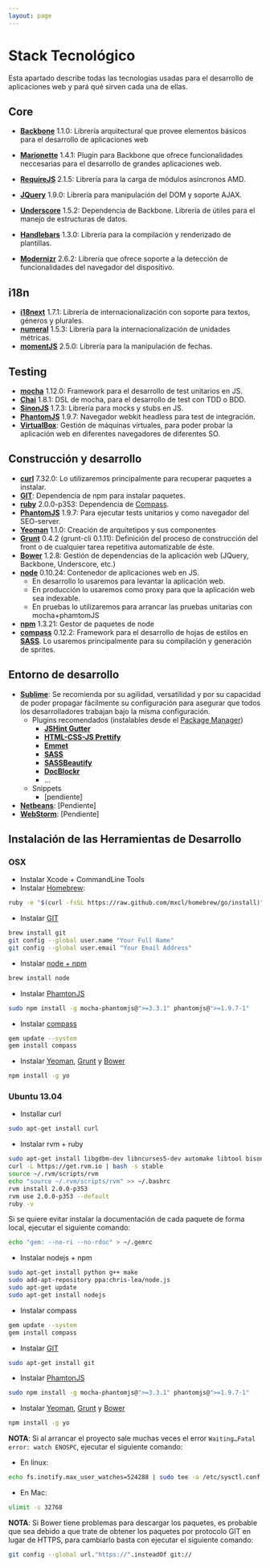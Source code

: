 ```yaml
---
layout: page
---
```



Stack Tecnológico
=================

Esta apartado describe todas las tecnologías usadas para el desarrollo de aplicaciones web y pará qué sirven cada una de ellas.

## Core ##
  * **[Backbone](http://backbonejs.org/)** 1.1.0: Librería arquitectural que provee elementos básicos para el desarrollo de aplicaciones web
  * **[Marionette](http://marionettejs.com/)** 1.4.1: Plugin para Backbone que ofrece funcionalidades neccesarias para el desarrollo de grandes aplicaciones web.
  * **[RequireJS](http://requirejs.org/)** 2.1.5: Librería para la carga de módulos asíncronos AMD.

  * **[JQuery](http://jquery.com/)** 1.9.0: Librería para manipulación del DOM y soporte AJAX.
  * **[Underscore](http://underscorejs.org/)** 1.5.2: Dependencia de Backbone. Librería de útiles para el manejo de estructuras de datos.
  * **[Handlebars](http://handlebarsjs.com/)** 1.3.0: Librería para la compilación y renderizado de plantillas.
  * **[Modernizr](http://modernizr.com/)** 2.6.2: Librería que ofrece soporte a la detección de funcionalidades del navegador del dispositivo.

## i18n ##
  * **[i18next](http://i18next.com/)** 1.7.1: Librería de internacionalización con soporte para textos, géneros y plurales.
  * **[numeral](http://numeraljs.com/)** 1.5.3: Librería para la internacionalización de unidades métricas.
  * **[momentJS](http://momentjs.com/)** 2.5.0: Librería para la manipulación de fechas.

## Testing ##
  * **[mocha](http://visionmedia.github.io/mocha/)** 1.12.0: Framework para el desarrollo de test unitarios en JS.
  * **[Chai](http://chaijs.com/)** 1.8.1: DSL de mocha, para el desarrollo de test con TDD o BDD.
  * **[SinonJS](http://sinonjs.org/)** 1.7.3: Librería para mocks y stubs en JS.
  * **[PhantomJS](http://phantomjs.org/)** 1.9.7: Navegador webkit headless para test de integración.
  * **[VirtualBox](https://www.virtualbox.org/)**: Gestión de máquinas virtuales, para poder probar la aplicación web en diferentes navegadores de diferentes SO.

## Construcción y desarrollo ##
  * **[curl](http://curl.haxx.se/)** 7.32.0: Lo utilizaremos principalmente para recuperar paquetes a instalar.
  * **[GIT](http://git-scm.com/)**: Dependencia de npm para instalar paquetes.
  * **[ruby](https://www.ruby-lang.org/es/)** 2.0.0-p353: Dependencia de [Compass](http://compass-style.org/).
  * **[PhantomJS](http://phantomjs.org/)** 1.9.7: Para ejecutar tests unitarios y como navegador del SEO-server.
  * **[Yeoman](http://yeoman.io/)** 1.1.0: Creación de arquitetipos y sus componentes
  * **[Grunt](http://gruntjs.com/)** 0.4.2 (grunt-cli 0.1.11): Definición del proceso de construcción del front o de cualquier tarea repetitiva automatizable de éste.
  * **[Bower](http://bower.io/)** 1.2.8: Gestión de dependencias de la aplicación web (JQuery, Backbone, Underscore, etc.)
  * **[node](http://nodejs.org/)** 0.10.24: Contenedor de aplicaciones web en JS.
    * En desarrollo lo usaremos para levantar la aplicación web.
    * En producción lo usaremos como proxy para que la aplicación web sea indexable.
    * En pruebas lo utilizaremos para arrancar las pruebas unitarias con mocha+phamtomJS
  * **[npm](https://npmjs.org/)** 1.3.21: Gestor de paquetes de node
  * **[compass](http://compass-style.org/)** 0.12.2: Framework para el desarrollo de hojas de estilos en **[SASS](http://sass-lang.com/)**. Lo usaremos principalmente para su compilación y generación de sprites.

## Entorno de desarrollo ##
  * **[Sublime](http://www.sublimetext.com/)**: Se recomienda por su agilidad, versatilidad y por su capacidad de poder propagar fácilmente su configuración para asegurar que todos los desarrolladores trabajan bajo la misma configuración.
    * Plugins recomendados (instalables desde el [Package Manager]())
        * **[JSHint Gutter](https://github.com/victorporof/Sublime-JSHint)**
        * **[HTML-CSS-JS Prettify](https://github.com/victorporof/Sublime-HTMLPrettify)**
        * **[Emmet](https://github.com/sergeche/emmet-sublime)**
        * **[SASS](https://sublime.wbond.net/packages/Sass)**
        * **[SASSBeautify](https://github.com/badsyntax/SassBeautify)**
        * **[DocBlockr](https://github.com/spadgos/sublime-jsdocs)**
        * ...
    * Snippets
        * [pendiente]
  * **[Netbeans](https://netbeans.org/)**: [Pendiente]
  * **[WebStorm](http://www.jetbrains.com/webstorm/)**: [Pendiente]

## Instalación de las Herramientas de Desarrollo ##

### OSX ###

* Instalar Xcode + CommandLine Tools
* Instalar [Homebrew](http://brew.sh/):

```bash
ruby -e "$(curl -fsSL https://raw.github.com/mxcl/homebrew/go/install)"
```

* Instalar [GIT](http://git-scm.com/)

```bash
brew install git
git config --global user.name "Your Full Name"
git config --global user.email "Your Email Address"
```

* Instalar [node + npm](http://nodejs.org/)

```bash
brew install node
```

* Instalar [PhamtonJS](http://phantomjs.org/download.html)

```bash
sudo npm install -g mocha-phantomjs@">=3.3.1" phantomjs@">=1.9.7-1"
```

* Instalar [compass](http://compass-style.org/install/)

```bash
gem update --system
gem install compass
```


* Instalar [Yeoman](http://yeoman.io/), [Grunt](http://gruntjs.com/) y [Bower](http://bower.io/)

```bash
npm install -g yo
```

### Ubuntu 13.04 ###

* Installar curl

```bash
sudo apt-get install curl
```

* Instalar rvm + ruby

```bash
sudo apt-get install libgdbm-dev libncurses5-dev automake libtool bison libffi-dev
curl -L https://get.rvm.io | bash -s stable
source ~/.rvm/scripts/rvm
echo "source ~/.rvm/scripts/rvm" >> ~/.bashrc
rvm install 2.0.0-p353
rvm use 2.0.0-p353 --default
ruby -v
```

Si se quiere evitar instalar la documentación de cada paquete de forma local, ejecutar el siguiente comando:

```bash
echo "gem: --no-ri --no-rdoc" > ~/.gemrc
```

* Instalar nodejs + npm

```bash
sudo apt-get install python g++ make
sudo add-apt-repository ppa:chris-lea/node.js
sudo apt-get update
sudo apt-get install nodejs
```

* Instalar compass

```bash
gem update --system
gem install compass
```

* Instalar [GIT](http://git-scm.com/)

```bash
sudo apt-get install git
```

* Instalar [PhamtonJS](http://phantomjs.org/download.html)

```bash
sudo npm install -g mocha-phantomjs@">=3.3.1" phantomjs@">=1.9.7-1"
```

* Instalar [Yeoman](http://yeoman.io/), [Grunt](http://gruntjs.com/) y [Bower](http://bower.io/)

```bash
npm install -g yo
```

**NOTA**: Si al arrancar el proyecto sale muchas veces el error `Waiting…Fatal error: watch ENOSPC`, ejecutar el siguiente comando:

* En linux: 

```bash
echo fs.inotify.max_user_watches=524288 | sudo tee -a /etc/sysctl.conf && sudo sysctl -p
```

* En Mac:

```bash
ulimit -s 32768
```

**NOTA**: Si Bower tiene problemas para descargar los paquetes, es probable que sea debido a que trate de obtener los paquetes por protocolo GIT en lugar de HTTPS, para cambiarlo basta con ejecutar el siguiente comando:

```bash
git config --global url."https://".insteadOf git://
```
